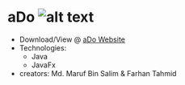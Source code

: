 # aDo ![alt text](https://firebasestorage.googleapis.com/v0/b/portfolio-projects-16bb0.appspot.com/o/aDo.ico?alt=media&token=98b4bc70-0c8e-4b13-809a-48edf5831773)

* Download/View @ [aDo Website](https://maruf22-dev.github.io/GameOfLife/)
* Technologies:
  - Java
  - JavaFx
* creators: Md. Maruf Bin Salim & Farhan Tahmid
